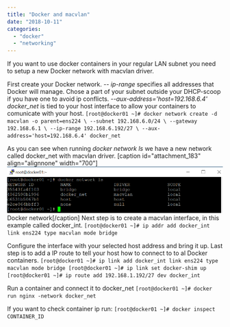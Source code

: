 ```yaml
---
title: "Docker and macvlan"
date: "2018-10-11"
categories: 
  - "docker"
  - "networking"
---
```


If you want to use docker containers in your regular LAN subnet you need to setup a new Docker network with macvlan driver.

First create your Docker network. _\-- ip-range_ specifies all addresses that Docker will manage. Chose a part of your subnet outside your DHCP-scoop if you have one to avoid ip conflicts. _\--aux-address='host=192.168.6.4' docker\_net_ is tied to your host interface to allow your containers to comunicate with your host. `[root@docker01 ~]# docker network create -d macvlan -o parent=ens224 \ --subnet 192.168.6.0/24 \ --gateway 192.168.6.1 \ --ip-range 192.168.6.192/27 \ --aux-address='host=192.168.6.4' docker_net`

As you can see when running _docker network ls_ we have a new network called docker\_net with macvlan driver. \[caption id="attachment\_183" align="alignnone" width="700"\]![](/wp-content/uploads/2018/10/2018-10-10-09_32_47-rootdocker01_.png?w=700) Docker network\[/caption\] Next step is to create a macvlan interface, in this example called docker\_int. `[root@docker01 ~]# ip addr add docker_int link ens224 type macvlan mode bridge`

Configure the interface with your selected host address and bring it up. Last step is to add a IP route to tell your host how to connect to to al Docker containers. `[root@docker01 ~]# ip link add docker_int link ens224 type macvlan mode bridge [root@docker01 ~]# ip link set docker-shim up [root@docker01 ~]# ip route add 192.168.1.192/27 dev docker_int`

Run a container and connect it to docker\_net `[root@docker01 ~]# docker run nginx -network docker_net`

If you want to check container ip run: `[root@docker01 ~]# docker inspect CONTAINER_ID`
